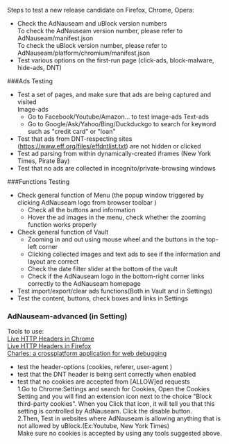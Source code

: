 Steps to test a new release candidate on Firefox, Chrome, Opera:


* Check the AdNauseam and uBlock version numbers   
  To check the AdNauseam version number, please refer to AdNauseam/manifest.json   
  To check the uBlock version number, please refer to AdNauseam/platform/chromium/manifest.json
* Test various options on the first-run page (click-ads, block-malware, hide-ads, DNT)

###Ads Testing
* Test a set of pages, and make sure that ads are being captured and visited   
  Image-ads
  - Go to Facebook/Youtube/Amazon... to test image-ads
  Text-ads
  - Go to Google/Ask/Yahoo/Bing/Duckduckgo to search for keyword such as "credit card" or "loan"
*  Test that ads from DNT-respecting sites (https://www.eff.org/files/effdntlist.txt) are not hidden or clicked
*  Test ad parsing from within dynamically-created iframes (New York Times, Pirate Bay)                       
*  Test that no ads are collected in incognito/private-browsing windows
  

###Functions Testing
* Check general function of Menu 
   (the popup window triggered by clicking AdNauseam logo from browser toolbar )
   - Check all the buttons and information
   - Hover the ad images in the menu, check whether the zooming function works properly
* Check general function of Vault
   - Zooming in and out using mouse wheel and the buttons in the top-left corner 
   - Clicking collected images and text ads to see if the information and layout are correct   
   - Check the date filter slider at the bottom of the vault
   - Check if the AdNauseam logo in the bottom-right corner links correctly to the AdNauseam homepage  
* Test import/export/clear ads functions(Both in Vault and in Settings)
* Test the content, buttons, check boxes and links in Settings

### AdNauseam-advanced (in Setting)
Tools to use:   
[Live HTTP Headers in Chrome](https://chrome.google.com/webstore/detail/live-http-headers/iaiioopjkcekapmldfgbebdclcnpgnlo?hl=en)    
[Live HTTP Headers in Firefox](https://addons.mozilla.org/en-US/firefox/addon/live-http-headers-clone/)   
[Charles: a crossplatform application for web debugging](https://www.charlesproxy.com/latest-release/download.do) 

*  test the header-options (cookies, referer, user-agent )
*  test that the DNT header is being sent correctly when enabled
*  test that no cookies are accepted from [ALLOW]ed requests   
   1.Go to Chrome:Settings and search for Cookies, Open the Cookies Setting and you will find an extension icon next to the choice "Block third-party cookies". When you Click that icon, it will tell you that this setting is controlled by AdNauseam. Click the disable button.   
   2.Then, Test in websites where AdNauseam is allowing anything that is not allowed by uBlock.(Ex:Youtube, New York Times)   
     Make sure no cookies is accepted by using any tools suggested above.




